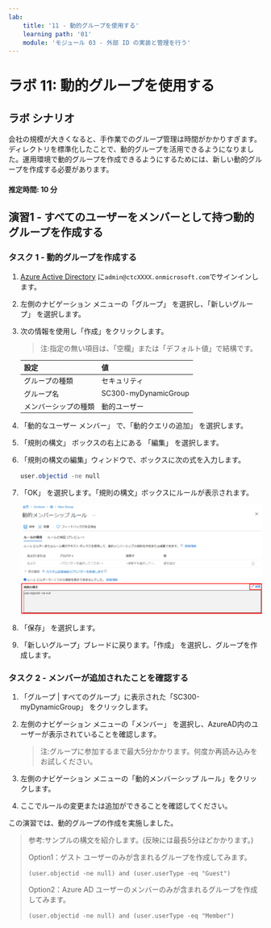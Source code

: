 ```yaml
---
lab:
    title: '11 - 動的グループを使用する'
    learning path: '01'
    module: 'モジュール 03 - 外部 ID の実装と管理を行う'
---
```


# ラボ 11: 動的グループを使用する

## ラボ シナリオ

会社の規模が大きくなると、手作業でのグループ管理は時間がかかりすぎます。ディレクトリを標準化したことで、動的グループを活用できるようになりました。運用環境で動的グループを作成できるようにするためには、新しい動的グループを作成する必要があります。

#### 推定時間: 10 分

## 演習1 - すべてのユーザーをメンバーとして持つ動的グループを作成する

### タスク 1 - 動的グループを作成する

1. [Azure Active Directory]( https://portal.azure.com/#blade/Microsoft_AAD_IAM/ActiveDirectoryMenuBlade/Overview) に`admin@ctcXXXX.onmicrosoft.com`でサインインします。

2. 左側のナビゲーション メニューの「グループ」 を選択し、「新しいグループ」 を選択します。

3. 次の情報を使用し「作成」をクリックします。

    > 注:指定の無い項目は、「空欄」または「デフォルト値」で結構です。

    | 設定                 | 値                   |
    | :------------------- | :------------------- |
    | グループの種類       | セキュリティ         |
    | グループ名           | SC300-myDynamicGroup |
    | メンバーシップの種類 | 動的ユーザー         |

7. 「動的なユーザー メンバー」 で、「動的クエリの追加」 を選択します。

8. 「規則の構文」 ボックスの右上にある 「編集」 を選択します。

9. 「規則の構文の編集」ウィンドウで、ボックスに次の式を入力します。

    ```powershell
    user.objectid -ne null
    ```

10. 「OK」 を選択します。「規則の構文」ボックスにルールが表示されます。

    ![規則の構文が強調表示されている「動的メンバーシップ ルール」ブレードを表示する画面イメージ](./media/lp1-mod3-dynamic-group-membership-rule.png)

8. 「保存」 を選択します。

9. 「新しいグループ」ブレードに戻ります。「作成」 を選択し、グループを作成します。

    

### タスク 2 - メンバーが追加されたことを確認する

1. 「グループ | すべてのグループ」に表示された「SC300-myDynamicGroup」 をクリックします。

2. 左側のナビゲーション メニューの「メンバー」 を選択し、AzureAD内のユーザーが表示されていることを確認します。

   > 注:グループに参加するまで最大5分かかります。何度か再読み込みをお試しください。

3. 左側のナビゲーション メニューの「動的メンバーシップ ルール」をクリックします。

4. ここでルールの変更または追加ができることを確認してください。

   

この演習では、動的グループの作成を実施しました。

> 参考:サンプルの構文を紹介します。(反映には最長5分ほどかかります。)
>
> Option1：ゲスト ユーザーのみが含まれるグループを作成してみます。
>
> ```
> (user.objectid -ne null) and (user.userType -eq "Guest")
> ```
>
> Option2：Azure AD ユーザーのメンバーのみが含まれるグループを作成してみます。
>
> ```
> (user.objectid -ne null) and (user.userType -eq "Member")
> ```

